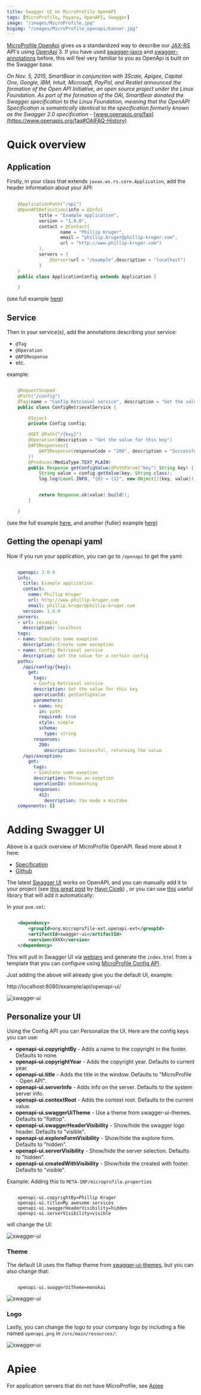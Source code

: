 ```yaml
---
title: Swagger UI on MicroProfile OpenAPI
tags: [MicroProfile, Payara, OpenAPI, Swagger]
image: "/images/MicroProfile.jpg"
bigimg: "/images/MicroProfile_openapi/banner.jpg"
---
```


[MicroProfile OpenApi](https://github.com/eclipse/microprofile-open-api) gives us a standardized way to describe our [JAX-RS](https://en.wikipedia.org/wiki/Java_API_for_RESTful_Web_Services) API's using [OpenApi](https://www.openapis.org/) 3.
If you have used [swagger-jaxrs](https://github.com/swagger-api/swagger-core/wiki/swagger-core-jax-rs-project-setup-1.5.x) and [swagger-annotations](https://github.com/swagger-api/swagger-core/wiki/annotations-1.5.x) before, this will feel very familiar to you as OpenApi is built on the Swagger base.

*On Nov. 5, 2015, SmartBear in conjunction with 3Scale, Apigee, Capital One, Google, IBM, Intuit, Microsoft, PayPal, and Restlet announced the formation of the Open API Initiative, an open source project under the Linux Foundation. As part of the formation of the OAI, SmartBear donated the Swagger specification to the Linux Foundation, meaning that the OpenAPI Specification is semantically identical to the specification formerly known as the Swagger 2.0 specification* - [www.openapis.org/faq](https://www.openapis.org/faq#OAIFAQ-History)

# Quick overview

## Application

Firstly, in your class that extends ```javax.ws.rs.core.Application```, add the header information about your API:

```java
    
    @ApplicationPath("/api")
    @OpenAPIDefinition(info = @Info(
            title = "Example application", 
            version = "1.0.0", 
            contact = @Contact(
                    name = "Phillip Kruger", 
                    email = "phillip.kruger@phillip-kruger.com",
                    url = "http://www.phillip-kruger.com")
            ),
            servers = {
                @Server(url = "/example",description = "localhost")
            }
    )
    public class ApplicationConfig extends Application {

    }

```
(see full example [here](https://github.com/phillip-kruger/microprofile-extensions/blob/master/example/src/main/java/com/github/phillipkruger/microprofileextentions/example/ApplicationConfig.java))

## Service

Then in your service(s), add the annotations describing your service:

* ```@Tag```
* ```@Operation```
* ```@APIResponse```
* etc.

example:

```java

    @RequestScoped
    @Path("/config")
    @Tag(name = "Config Retrieval service", description = "Get the value for a certain config")
    public class ConfigRetrievalService {

        @Inject
        private Config config;

        @GET @Path("/{key}")
        @Operation(description = "Get the value for this key")
        @APIResponses({
            @APIResponse(responseCode = "200", description = "Successful, returning the value")
        })
        @Produces(MediaType.TEXT_PLAIN)
        public Response getConfigValue(@PathParam("key") String key) {
            String value = config.getValue(key, String.class);
            log.log(Level.INFO, "{0} = {1}", new Object[]{key, value});


            return Response.ok(value).build();
        }

    }
```

(see the full example [here](https://github.com/phillip-kruger/microprofile-extensions/blob/master/example/src/main/java/com/github/phillipkruger/microprofileextentions/example/ConfigRetrievalService.java), and another (fuller) example [here](https://github.com/phillip-kruger/microprofile-demo/blob/master/membership/src/main/java/com/github/phillipkruger/membership/MembershipService.java))

## Getting the openapi yaml

Now if you run your application, you can go to ```/openapi``` to get the yaml:

```yaml

    openapi: 3.0.0
    info:
      title: Example application
      contact:
        name: Phillip Kruger
        url: http://www.phillip-kruger.com
        email: phillip.kruger@phillip-kruger.com
      version: 1.0.0
    servers:
    - url: /example
      description: localhost
    tags:
    - name: Simulate some exeption
      description: Create some exception
    - name: Config Retrieval service
      description: Get the value for a certain config
    paths:
      /api/config/{key}:
        get:
          tags:
          - Config Retrieval service
          description: Get the value for this key
          operationId: getConfigValue
          parameters:
          - name: key
            in: path
            required: true
            style: simple
            schema:
              type: string
          responses:
            200:
              description: Successful, returning the value
      /api/exception:
        get:
          tags:
          - Simulate some exeption
          description: Throw an exeption
          operationId: doSomething
          responses:
            412:
              description: You made a mistake
    components: {}

```

# Adding Swagger UI

Above is a quick overview of MicroProfile OpenAPI. Read more about it here: 

* [Specification](http://download.eclipse.org/microprofile/microprofile-open-api-1.0/microprofile-openapi-spec.html)
* [Github](https://github.com/eclipse/microprofile-open-api)

The latest [Swagger UI](https://swagger.io/tools/swagger-ui/) works on OpenAPI, and you can manually add it to your project 
(see [this great post](https://www.kodnito.com/posts/documenting-rest-api-using-microprofile-openapi-swagger-ui-payara-micro/) by [Hayri Cicek‏](https://twitter.com/cicekhayri))
, or you can use [this](https://github.com/microprofile-extensions/openapi-ext) useful library that will add it automatically:

In your ```pom.xml```:

```xml

    <dependency>
        <groupId>org.microprofile-ext.openapi-ext</groupId>
        <artifactId>swagger-ui</artifactId>
        <version>XXXX</version>
    </dependency>
```

This will pull in Swagger UI via [webjars](http://webjars.org/) and generate the ```index.html``` from a template that you can configure using [MicroProfile Config API](https://github.com/eclipse/microprofile-config).

Just adding the above will already give you the default UI, example:

http://localhost:8080/example/api/openapi-ui/

![swagger-ui](/images/MicroProfile_openapi/vanilla.png)

## Personalize your UI

Using the Config API you can Personalize the UI. Here are the config keys you can use:

* **openapi-ui.copyrightBy** - Adds a name to the copyright in the footer. Defaults to none.
* **openapi-ui.copyrightYear** - Adds the copyright year. Defaults to current year.
* **openapi-ui.title** - Adds the title in the window. Defaults to "MicroProfile - Open API".
* **openapi-ui.serverInfo** - Adds info on the server. Defaults to the system server info.
* **openapi-ui.contextRoot** - Adds the context root. Defaults to the current value.
* **openapi-ui.swaggerUiTheme** - Use a theme from swagger-ui-themes. Defaults to "flattop".
* **openapi-ui.swaggerHeaderVisibility** - Show/hide the swagger logo header. Defaults to "visible".
* **openapi-ui.exploreFormVisibility** - Show/hide the explore form. Defaults to "hidden".
* **openapi-ui.serverVisibility** - Show/hide the server selection. Defaults to "hidden".
* **openapi-ui.createdWithVisibility** - Show/hide the created with footer. Defaults to "visible".

Example: Adding this to ```META-INF/microprofile.properties```

```

    openapi-ui.copyrightBy=Phillip Kruger
    openapi-ui.title=My awesome services
    openapi-ui.swaggerHeaderVisibility=hidden
    openapi-ui.serverVisibility=visible
```

will change the UI:

![swagger-ui](/images/MicroProfile_openapi/configured1.png)

### Theme

The default UI uses the flattop theme from [swagger-ui-themes](http://meostrander.com/swagger-ui-themes/), but you can also change that:

```

    openapi-ui.swaggerUiTheme=monokai
```

![swagger-ui](/images/MicroProfile_openapi/configured2.png)

### Logo

Lastly, you can change the logo to your company logo by including a file named ```openapi.png``` in ```/src/main/resources/```:

![swagger-ui](/images/MicroProfile_openapi/configured3.png)

# Apiee

For application servers that do not have MicroProfile, see [Apiee](https://github.com/phillip-kruger/apiee)